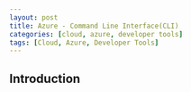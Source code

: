 ```yaml
---
layout: post
title: Azure - Command Line Interface(CLI)
categories: [cloud, azure, developer tools]
tags: [Cloud, Azure, Developer Tools]
---
```


## Introduction

